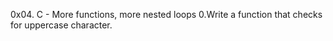 0x04. C - More functions, more nested loops
0.Write a function that checks for uppercase character.
